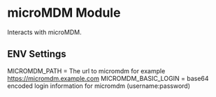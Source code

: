 microMDM Module
==============

Interacts with microMDM.

ENV Settings
---

MICROMDM_PATH = The url to micromdm for example https://micromdm.example.com
MICROMDM_BASIC_LOGIN = base64 encoded login information for micromdm (username:password)